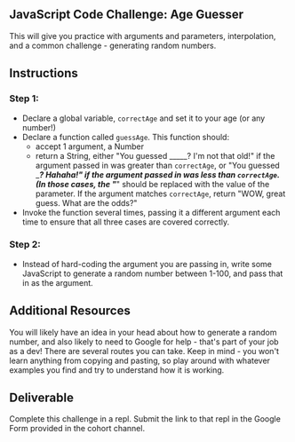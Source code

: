 ## JavaScript Code Challenge: Age Guesser

This will give you practice with arguments and parameters, interpolation, and a common challenge - generating random numbers.

## Instructions

### Step 1:

* Declare a global variable, `correctAge` and set it to your age (or any number!)
* Declare a function called `guessAge`. This function should:
  - accept 1 argument, a Number
  - return a String, either "You guessed _____? I'm not that old!" if the argument passed in was greater than `correctAge`, or "You guessed ______? Hahaha!" if the argument passed in was less than `correctAge`. (In those cases, the "_____" should be replaced with the value of the parameter. If the argument matches `correctAge`, return "WOW, great guess. What are the odds?"
* Invoke the function several times, passing it a different argument each time to ensure that all three cases are covered correctly.

### Step 2:

* Instead of hard-coding the argument you are passing in, write some JavaScript to generate a random number between 1-100, and pass that in as the argument.

## Additional Resources

You will likely have an idea in your head about how to generate a random number, and also likely to need to Google for help - that's part of your job as a dev! There are several routes you can take. Keep in mind - you won't learn anything from copying and pasting, so play around with whatever examples you find and try to understand how it is working.

## Deliverable

Complete this challenge in a repl. Submit the link to that repl in the Google Form provided in the cohort channel.
